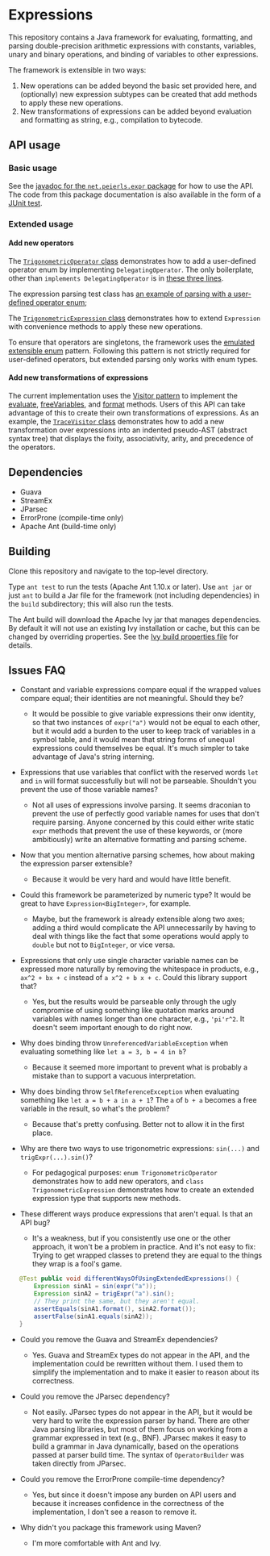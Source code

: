 # Expressions

This repository contains a Java framework for evaluating, formatting, and parsing
double-precision arithmetic expressions with constants, variables, unary and binary operations,
and binding of variables to other expressions.

The framework is extensible in two ways:

1. New operations can be added beyond the basic set provided here,
   and (optionally) new expression subtypes can be created that add methods
   to apply these new operations.
1. New transformations of expressions can be added beyond evaluation
   and formatting as string, e.g., compilation to bytecode.


## API usage

### Basic usage

See the [javadoc for the `net.peierls.expr` package](
  https://tembrel.github.io/expressions/javadoc/
) for how to use the API.
The code from this package documentation is also available
in the form of a [JUnit test](
  src/test/java/net/peierls/expr/BasicUsageTest.java#L10
).

### Extended usage

#### Add new operators

The [`TrigonometricOperator` class](
  src/main/java/net/peierls/expr/TrigonometricOperator.java#L10
) demonstrates how to add a user-defined operator enum
by implementing `DelegatingOperator`. The only boilerplate,
other than `implements DelegatingOperator` is in
[these three lines](
  src/main/java/net/peierls/expr/TrigonometricOperator.java#L24-L26
).

The expression parsing test class has [an example of parsing with
a user-defined operator enum](
  src/test/java/net/peierls/expr/ExtendedExpressionTest.java#L28-L63
);

The [`TrigonometricExpression` class](
  src/main/java/net/peierls/expr/TrigonometricExpression.java#L10
) demonstrates how to extend `Expression`
with convenience methods to apply these
new operations.

To ensure that operators are singletons, the framework uses
the [emulated extensible enum](
  https://drive.google.com/file/d/1qhEaShHhq5-0y4aQMByKzx9SOsKFu6oq/view
) pattern. Following this pattern is not
strictly required for user-defined operators, but extended
parsing only works with enum types.


#### Add new transformations of expressions

The current implementation uses the [Visitor pattern](
  https://drive.google.com/file/d/1k76P9Kl7__hXwp2FVAbvOcwATcphB3gm/view
) to implement the
[evaluate](
  https://tembrel.github.io/expressions/javadoc/net/peierls/expr/Expression.html#evaluate--
),
[freeVariables](
  https://tembrel.github.io/expressions/javadoc/net/peierls/expr/Expression.html#freeVariables--
), and
[format](
  https://tembrel.github.io/expressions/javadoc/net/peierls/expr/Expression.html#format--
) methods.
Users of this API can take advantage of this to create their
own transformations of expressions.
As an example, the [`TraceVisitor` class](
  src/test/java/net/peierls/expr/TraceVisitor.java#L11
) demonstrates how to add a new transformation
over expressions into an indented pseudo-AST (abstract syntax tree)
that displays the fixity, associativity, arity, and precedence
of the operators.

## Dependencies

- Guava
- StreamEx
- JParsec
- ErrorProne (compile-time only)
- Apache Ant (build-time only)


## Building

Clone this repository and navigate to the top-level directory.

Type `ant test` to run the tests (Apache Ant 1.10.x or later).
Use `ant jar` or just `ant` to build a Jar file for the framework
(not including dependencies) in the `build` subdirectory; this
will also run the tests.

The Ant build will download the Apache Ivy jar that manages
dependencies.
By default it will not use an existing Ivy installation
or cache, but this can be changed by overriding properties.
See the [Ivy build properties file](
  ivy/build-ivy.properties
) for details.


## Issues FAQ

- Constant and variable expressions compare equal if the
  wrapped values compare equal; their identities are not
  meaningful. Should they be?
  
  - It would be possible to give variable expressions their
    onw identity, so that two instances of `expr("a")` would
    not be equal to each other, but it would add a burden to
    the user to keep track of variables in a symbol table,
    and it would mean that string forms of unequal expressions
    could themselves be equal.
    It's much simpler to take advantage of Java's string interning.
    
- Expressions that use variables that conflict with the
  reserved words `let` and `in` will format successfully
  but will not be parseable. Shouldn't you prevent the use
  of those variable names?
  
  - Not all uses of expressions involve parsing. It seems
    draconian to prevent the use of perfectly good variable
    names for uses that don't require parsing.
    Anyone concerned by this could either write static `expr`
    methods that prevent the use of these keywords, or (more
    ambitiously) write an alternative formatting and parsing
    scheme.

- Now that you mention alternative parsing schemes, how about
  making the expression parser extensible?
  
  - Because it would be very hard and would have little benefit.

- Could this framework be parameterized by numeric type? It would
  be great to have `Expression<BigInteger>`, for example.

  - Maybe, but the framework is already extensible along two axes; adding a third
    would complicate the API unnecessarily by having to deal with things
    like the fact that some operations would apply to `double` but not
    to `BigInteger`, or vice versa.

- Expressions that only use single character variable names can be
  expressed more naturally by removing the whitespace in products,
  e.g., `ax^2 + bx + c` instead of `a x^2 + b x + c`. Could this
  library support that?
  
  - Yes, but the results would be parseable only through the
    ugly compromise of using something like
    quotation marks around variables with names longer than one character,
    e.g., `'pi'r^2`. It doesn't seem important enough to do right now.

- Why does binding throw `UnreferencedVariableException` when
  evaluating something like `let a = 3, b = 4 in b`?

  - Because it seemed more important to prevent what is probably
    a mistake than to support a vacuous interpretation.

- Why does binding throw `SelfReferenceException` when evaluating
  something like `let a = b + a in a + 1`? The `a` of `b + a` becomes
  a free variable in the result, so what's the problem?

  - Because that's pretty confusing. Better not to allow it in the first place.

- Why are there two ways to use trigonometric expressions: `sin(...)` and `trigExpr(...).sin()`?

  - For pedagogical purposes:
    `enum TrigonometricOperator` demonstrates how to add new operators,
    and `class TrigonometricExpression` demonstrates how to create an
    extended expression type that supports new methods.
    
- These different ways produce expressions that aren't equal. Is that an API bug?

  - It's a weakness, but if you consistently use one or the other approach, it won't be a
    problem in practice. And it's not easy to fix: Trying to get wrapped classes to
    pretend they are equal to the things they wrap is a fool's game.
 ```java
    @Test public void differentWaysOfUsingExtendedExpressions() {
        Expression sinA1 = sin(expr("a"));
        Expression sinA2 = trigExpr("a").sin();
        // They print the same, but they aren't equal.
        assertEquals(sinA1.format(), sinA2.format());
        assertFalse(sinA1.equals(sinA2));
    }
 ```

- Could you remove the Guava and StreamEx dependencies?

  - Yes. Guava and StreamEx types do not appear in the API, and the implementation
    could be rewritten without them. I used them to simplify the implementation
    and to make it easier to reason about its correctness.

- Could you remove the JParsec dependency?

  - Not easily. JParsec types do not appear in the API, but it would be very
    hard to write the expression parser by hand.
    There are other Java parsing libraries, but most of them focus on
    working from a grammar expressed in text (e.g., BNF). JParsec
    makes it easy to build a grammar in Java dynamically, based on the
    operations passed at parser build time. The syntax of `OperatorBuilder`
    was taken directly from JParsec.

- Could you remove the ErrorProne compile-time dependency?

  - Yes, but since it doesn't impose any burden on API users
    and because it increases confidence in the correctness of
    the implementation, I don't see a reason to remove it.

- Why didn't you package this framework using Maven?

  - I'm more comfortable with Ant and Ivy.
